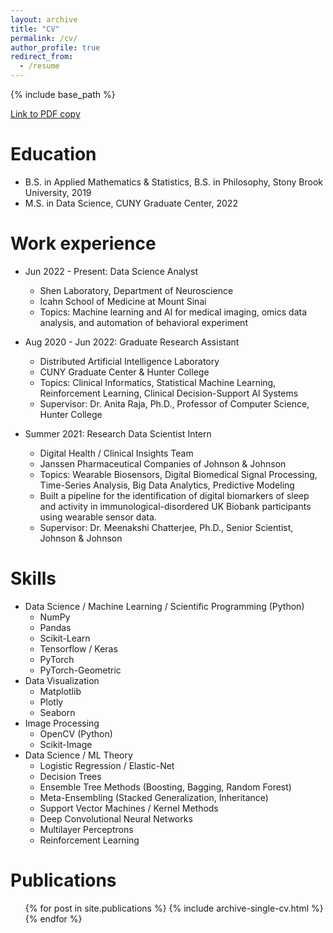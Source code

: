 ```yaml
---
layout: archive
title: "CV"
permalink: /cv/
author_profile: true
redirect_from:
  - /resume
---
```


{% include base_path %}

[Link to PDF copy](https://github.com/adamcatto/adamcatto.github.io/blob/master/files/)

Education
======
* B.S. in Applied Mathematics & Statistics, B.S. in Philosophy, Stony Brook University, 2019
* M.S. in Data Science, CUNY Graduate Center, 2022

Work experience
======
* Jun 2022 - Present: Data Science Analyst
  * Shen Laboratory, Department of Neuroscience
  * Icahn School of Medicine at Mount Sinai
  * Topics: Machine learning and AI for medical imaging, omics data analysis, and automation of behavioral experiment

* Aug 2020 - Jun 2022: Graduate Research Assistant
  * Distributed Artificial Intelligence Laboratory
  * CUNY Graduate Center & Hunter College
  * Topics: Clinical Informatics, Statistical Machine Learning, Reinforcement Learning, Clinical Decision-Support AI Systems
  * Supervisor: Dr. Anita Raja, Ph.D., Professor of Computer Science, Hunter College

* Summer 2021: Research Data Scientist Intern
  * Digital Health / Clinical Insights Team
  * Janssen Pharmaceutical Companies of Johnson & Johnson
  * Topics: Wearable Biosensors, Digital Biomedical Signal Processing, Time-Series Analysis, Big Data Analytics, Predictive Modeling
  * Built a pipeline for the identification of digital biomarkers of sleep and activity in immunological-disordered UK Biobank participants using wearable sensor data.
  * Supervisor: Dr. Meenakshi Chatterjee, Ph.D., Senior Scientist, Johnson & Johnson
  
Skills
======
* Data Science / Machine Learning / Scientific Programming (Python)
  * NumPy
  * Pandas
  * Scikit-Learn
  * Tensorflow / Keras
  * PyTorch
  * PyTorch-Geometric
* Data Visualization
  * Matplotlib
  * Plotly
  * Seaborn
* Image Processing
  * OpenCV (Python)
  * Scikit-Image
* Data Science / ML Theory
  * Logistic Regression / Elastic-Net
  * Decision Trees
  * Ensemble Tree Methods (Boosting, Bagging, Random Forest)
  * Meta-Ensembling (Stacked Generalization, Inheritance)
  * Support Vector Machines / Kernel Methods
  * Deep Convolutional Neural Networks
  * Multilayer Perceptrons
  * Reinforcement Learning

Publications
======
  <ul>{% for post in site.publications %}
    {% include archive-single-cv.html %}
  {% endfor %}</ul>